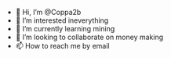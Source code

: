 - 👋 Hi, I’m @Coppa2b
- 👀 I’m interested ineverything
- 🌱 I’m currently learning mining
- 💞️ I’m looking to collaborate on money making
- 📫 How to reach me by email

<!---
Coppa2b/Coppa2b is a ✨ special ✨ repository because its `README.md` (this file) appears on your GitHub profile.
You can click the Preview link to take a look at your changes.
--->
